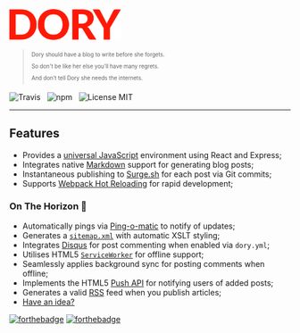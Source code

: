 <img src="media/logo.png" width="200" alt="Dory" />

> <sub><sup>Dory should have a blog to write before she forgets.</sup></sub><br />
> <sub><sup>So don't be like her else you'll have many regrets.</sup></sub><br />
> <sub><sup>And don't tell Dory she needs the internets.</sup></sub>

![Travis](http://img.shields.io/travis/Wildhoney/Dory.svg?style=flat-square)
&nbsp;
![npm](http://img.shields.io/npm/v/dory.svg?style=flat-square)
&nbsp;
![License MIT](http://img.shields.io/badge/License-MIT-lightgrey.svg?style=flat-square)

---

## Features

* Provides a [universal JavaScript](https://medium.com/@mjackson/universal-javascript-4761051b7ae9) environment using React and Express;
* Integrates native [Markdown](https://github.com/evilstreak/markdown-js) support for generating blog posts;
* Instantaneous publishing to [Surge.sh](http://surge.sh/) for each post via Git commits;
* Supports [Webpack Hot Reloading](https://github.com/webpack/docs/wiki/hot-module-replacement-with-webpack) for rapid development;

### On The Horizon 🌅

* Automatically pings via [Ping-o-matic](http://pingomatic.com/) to notify of updates;
* Generates a [`sitemap.xml`](http://www.sitemaps.org/protocol.html) with automatic XSLT styling;
* Integrates [Disqus](https://disqus.com/) for post commenting when enabled via `dory.yml`;
* Utilises HTML5 [`ServiceWorker`](https://developer.mozilla.org/en-US/docs/Web/API/Service_Worker_API) for offline support;
* Seamlessly applies background sync for posting comments when offline;
* Implements the HTML5 [Push API](https://developer.mozilla.org/en/docs/Web/API/Push_API) for notifying users of added posts;
* Generates a valid [RSS](https://en.wikipedia.org/wiki/RSS) feed when you publish articles;
* [Have an idea?](https://github.com/Wildhoney/Dory/issues/new)

[![forthebadge](http://forthebadge.com/images/badges/built-with-love.svg)](http://forthebadge.com)
[![forthebadge](http://forthebadge.com/images/badges/makes-people-smile.svg)](http://forthebadge.com)
